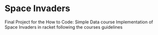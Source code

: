 # Space Invaders
Final Project for the How to Code: Simple Data course
Implementation of Space Invaders in racket following the courses guidelines
